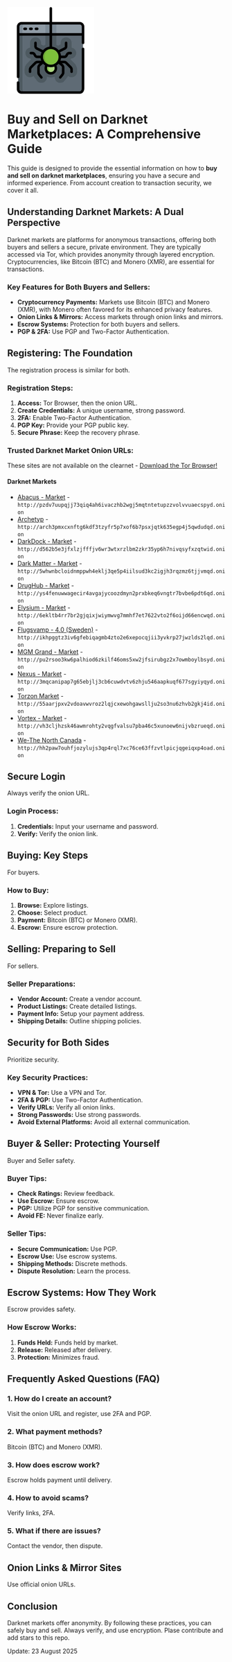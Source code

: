 <img src="/storage/template.webp" width="200">

# Buy and Sell on Darknet Marketplaces: A Comprehensive Guide

This guide is designed to provide the essential information on how to **buy and sell on darknet marketplaces**, ensuring you have a secure and informed experience. From account creation to transaction security, we cover it all.

## Understanding Darknet Markets: A Dual Perspective

Darknet markets are platforms for anonymous transactions, offering both buyers and sellers a secure, private environment.  They are typically accessed via Tor, which provides anonymity through layered encryption.  Cryptocurrencies, like Bitcoin (BTC) and Monero (XMR), are essential for transactions.

### Key Features for Both Buyers and Sellers:

*   **Cryptocurrency Payments:** Markets use Bitcoin (BTC) and Monero (XMR), with Monero often favored for its enhanced privacy features.
*   **Onion Links & Mirrors:** Access markets through onion links and mirrors.
*   **Escrow Systems:** Protection for both buyers and sellers.
*   **PGP & 2FA:** Use PGP and Two-Factor Authentication.

## Registering: The Foundation

The registration process is similar for both.

### Registration Steps:

1.  **Access:** Tor Browser, then the onion URL.
2.  **Create Credentials:** A unique username, strong password.
3.  **2FA:** Enable Two-Factor Authentication.
4.  **PGP Key:** Provide your PGP public key.
5.  **Secure Phrase:** Keep the recovery phrase.

### Trusted Darknet Market Onion URLs:
These sites are not available on the clearnet - [Download the Tor Browser!](https://www.torproject.org/download/)

#### Darknet Markets

*   [Abacus - Market](http://pzdv7uupqjj73qiq4ah6ivaczhb2wgj5mqtntetupzzvolvvuaecspyd.onion) - `http://pzdv7uupqjj73qiq4ah6ivaczhb2wgj5mqtntetupzzvolvvuaecspyd.onion`
*   [Archetyp](@archetyp) - `http://arch3pmxcxnftg6kdf3tzyfr5p7xof6b7psxjqtk635egp4j5qwdudqd.onion`
*   [DarkDock - Market](http://d562b5e3jfxlzjfffjv6wr3wtxrzlbm2zkr35yp6h7nivqsyfxzqtwid.onion) - `http://d562b5e3jfxlzjfffjv6wr3wtxrzlbm2zkr35yp6h7nivqsyfxzqtwid.onion`
*   [Dark Matter - Market](http://5whwnbcloidnmppwh4eklj3qe5p4iilsud3kc2igjh3rqzmz6tjjvmqd.onion) - `http://5whwnbcloidnmppwh4eklj3qe5p4iilsud3kc2igjh3rqzmz6tjjvmqd.onion`
*   [DrugHub - Market](http://ys4fenuwwagecir4avgajycoozdmyn2prxbkeq6vngtr7bvbe6pdt6qd.onion) - `http://ys4fenuwwagecir4avgajycoozdmyn2prxbkeq6vngtr7bvbe6pdt6qd.onion`
*   [Elysium - Market](http://6ekltb4rr7br2gjqixjwiymwvg7mmhf7et7622vto2f6oijd66encwqd.onion) - `http://6ekltb4rr7br2gjqixjwiymwvg7mmhf7et7622vto2f6oijd66encwqd.onion`
*   [Flugsvamp - 4.0 (Sweden)](http://ikhpggtz3iv6gfebiqagmb4zto2e6xepocqjii3yvkrp27jwzlds2lqd.onion) - `http://ikhpggtz3iv6gfebiqagmb4zto2e6xepocqjii3yvkrp27jwzlds2lqd.onion`
*   [MGM Grand - Market](http://pu2rsoo3kw6palhiod6zkilf46oms5xw2jfsirubgz2x7owmboylbsyd.onion) - `http://pu2rsoo3kw6palhiod6zkilf46oms5xw2jfsirubgz2x7owmboylbsyd.onion`
*   [Nexus - Market](http://3mqcanipap7g65ebjlj3cb6cuwdvtv6zhju546aapkuqf677sgyiyqyd.onion) - `http://3mqcanipap7g65ebjlj3cb6cuwdvtv6zhju546aapkuqf677sgyiyqyd.onion`
*   [Torzon Market](http://55aarjpxv2vdoavwvroz2lqjcxewohgawsllju2so3nu6zhvb2gkj4id.onion) - `http://55aarjpxv2vdoavwvroz2lqjcxewohgawsllju2so3nu6zhvb2gkj4id.onion`
*   [Vortex - Market](http://vh3cljhzsk46awmrohty2vqgfvalsu7pba46c5xunoew6nijvbzrueqd.onion) - `http://vh3cljhzsk46awmrohty2vqgfvalsu7pba46c5xunoew6nijvbzrueqd.onion`
*   [We-The North Canada](http://hh2paw7ouhfjozylujs3qp4rql7xc76ce63ffzvtlpicjqgeiqxp4oad.onion) - `http://hh2paw7ouhfjozylujs3qp4rql7xc76ce63ffzvtlpicjqgeiqxp4oad.onion`

##  Secure Login

Always verify the onion URL.

### Login Process:

1.  **Credentials:** Input your username and password.
2.  **Verify:** Verify the onion link.

## Buying: Key Steps

For buyers.

###  How to Buy:

1.  **Browse:** Explore listings.
2.  **Choose:** Select product.
3.  **Payment:** Bitcoin (BTC) or Monero (XMR).
4.  **Escrow:**  Ensure escrow protection.

## Selling: Preparing to Sell

For sellers.

### Seller Preparations:

*   **Vendor Account:** Create a vendor account.
*   **Product Listings:** Create detailed listings.
*   **Payment Info:** Setup your payment address.
*   **Shipping Details:** Outline shipping policies.

## Security for Both Sides

Prioritize security.

### Key Security Practices:

*   **VPN & Tor:** Use a VPN and Tor.
*   **2FA & PGP:** Use Two-Factor Authentication.
*   **Verify URLs:** Verify all onion links.
*   **Strong Passwords:** Use strong passwords.
*   **Avoid External Platforms:** Avoid all external communication.

## Buyer & Seller: Protecting Yourself

Buyer and Seller safety.

### Buyer Tips:

*   **Check Ratings:** Review feedback.
*   **Use Escrow:**  Ensure escrow.
*   **PGP:** Utilize PGP for sensitive communication.
*   **Avoid FE:** Never finalize early.

### Seller Tips:

*   **Secure Communication:** Use PGP.
*   **Escrow Use:**  Use escrow systems.
*   **Shipping Methods:** Discrete methods.
*   **Dispute Resolution:** Learn the process.

## Escrow Systems: How They Work

Escrow provides safety.

### How Escrow Works:

1.  **Funds Held:** Funds held by market.
2.  **Release:** Released after delivery.
3.  **Protection:** Minimizes fraud.

## Frequently Asked Questions (FAQ)

### 1. How do I create an account?

Visit the onion URL and register, use 2FA and PGP.

### 2. What payment methods?

Bitcoin (BTC) and Monero (XMR).

### 3. How does escrow work?

Escrow holds payment until delivery.

### 4. How to avoid scams?

Verify links, 2FA.

### 5. What if there are issues?

Contact the vendor, then dispute.

## Onion Links & Mirror Sites

Use official onion URLs.

## Conclusion

Darknet markets offer anonymity. By following these practices, you can safely buy and sell. Always verify, and use encryption.
Plase contribute and add stars to this repo.



































Update:  23 August 2025